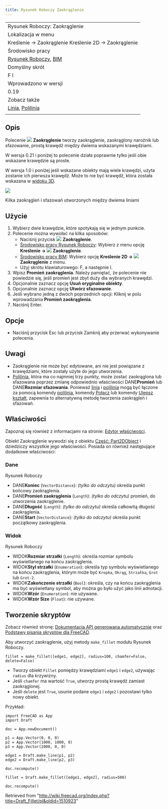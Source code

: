 ```yaml
---
title: Rysunek Roboczy Zaokrąglenie
---
```

|  |
| --- |
| Rysunek Roboczy: Zaokrąglenie |
| Lokalizacja w menu |
| Kreślenie → Zaokrąglenie Kreślenie 2D → Zaokrąglenie |
| Środowisko pracy |
| [Rysunek Roboczy](/Draft_Workbench/pl "Draft Workbench/pl"), [BIM](/BIM_Workbench/pl "BIM Workbench/pl") |
| Domyślny skrót |
| F I |
| Wprowadzono w wersji |
| 0.19 |
| Zobacz także |
| [Linia](/Draft_Line/pl "Draft Line/pl"), [Polilinia](/Draft_Wire/pl "Draft Wire/pl") |
|  |

## Opis

Polecenie ![](/images/Draft_Fillet.svg) **Zaokrąglenie** tworzy zaokrąglenie, zaokrąglony narożnik lub sfazowanie, prostą krawędź między dwiema wskazanymi krawędziami.

W wersja 0.21 i poniżej to polecenie działa poprawnie tylko jeśli obie wskazane krawędzie są proste.

W wersja 1.0 i poniżej jeśli wskazane obiekty mają wiele krawędzi, użyta zostanie ich pierwsza krawędź. Może to nie być krawędź, która została wskazana w [widoku 3D](/index.php?title=3D_view/po&action=edit&redlink=1 "3D view/po (page does not exist)").

![](/images/Draft_Fillet_example.png)

Kilka zaokrągleń i sfazowań utworzonych między dwiema liniami

## Użycie

1. Wybierz dwie krawędzie, które spotykają się w jednym punkcie.
2. Polecenie można wywołać na kilka sposobów:
   * Naciśnij przycisk ![](/images/Draft_Fillet.svg) **Zaokrąglenie**.
   * [Środowisko pracy Rysunek Roboczy](/Draft_Workbench/pl "Draft Workbench/pl"): Wybierz z menu opcję **Kreślenie → ![](/images/Draft_Fillet.svg) Zaokrąglenie**.
   * [Środowisko pracy BIM](/BIM_Workbench/pl "BIM Workbench/pl"): Wybierz opcję **Kreślenie 2D → ![](/images/Draft_Fillet.svg) Zaokrąglenie** z menu.
   * Użyj skrótu klawiaturowego: F, a następnie I.
3. Wpisz **Promień zaokrąglenia**. Należy pamiętać, że polecenie nie powiedzie się, jeśli promień jest zbyt duży dla wybranych krawędzi.
4. Opcjonalnie zaznacz opcję **Usuń oryginalne obiekty**.
5. Opcjonalnie zaznacz opcję **Utwórz sfazowanie**.
6. Jeśli wybrano jedną z dwóch poprzednich opcji: Kliknij w polu wprowadzania **Promień zaokrąglenia**.
7. Naciśnij Enter.

## Opcje

* Naciśnij przycisk Esc lub przycisk Zamknij aby przerwać wykonywanie polecenia.

## Uwagi

* Zaokrąglenie nie może być edytowane, ani nie jest powiązane z krawędziami, które zostały użyte do jego utworzenia.
* [Polilinia](/Draft_Wire/pl "Draft Wire/pl"), która ma co najmniej trzy punkty, może zostać zaokrąglona lub sfazowana poprzez zmianę odpowiednio właściwości DANE**Promień** lub DANE**Rozmiar sfazowania**. Ponieważ [linia](/Draft_Line/pl "Draft Line/pl") i [polilinia](/Draft_Wire/pl "Draft Wire/pl") mogą być łączone za pomocą komendy [polilinia](/Draft_Wire/pl "Draft Wire/pl"), komendy [Połącz](/Draft_Join/pl "Draft Join/pl") lub komendy [Ulepsz kształt](/Draft_Upgrade/pl "Draft Upgrade/pl"), zapewnia to alternatywną metodę tworzenia zaokrągleń i sfazowań.

## Właściwości

Zapoznaj się również z informacjami na stronie: [Edytor właściwości](/Property_editor/pl "Property editor/pl").

Obiekt Zaokrąglenie wywodzi się z obiektu [Część: Part2DObject](/Part_Part2DObject/pl "Part Part2DObject/pl") i dziedziczy wszystkie jego właściwości. Posiada on również następujące dodatkowe właściwości:

### Dane

Rysunek Roboczy

* DANE**Koniec** (`VectorDistance`): *(tylko do odczytu)* określa punkt końcowy zaokrąglenia.
* DANE**Promień zaokrąglenia** (`Length`): *(tylko do odczytu)* promień, do utworzenia zaokrąglenie.
* DANE**Długość** (`Length`): *(tylko do odczytu)* określa całkowitą długość zaokrąglenia.
* DANE**Start** (`VectorDistance`): *(tylko do odczytu)* określa punkt początkowy zaokrąglenia.

### Widok

Rysunek Roboczy

* WIDOK**Rozmiar strzałki** (`Length`): określa rozmiar symbolu wyświetlanego na końcu zaokrąglenia.
* WIDOK**Styl strzałki** (`Enumeration`): określa typ symbolu wyświetlanego na końcu zaokrąglenia, którym może być `Kropka`, `Okrąg`, `Strzałka`, `Grot` lub `Grot-2`.
* WIDOK**Zakończenie strzałki** (`Bool`): określa, czy na końcu zaokrąglenia ma być wyświetlany symbol, aby można go było użyć jako linii adnotacji.
* WIDOK**Wzór** (`Enumeration`): nie używane.
* WIDOK**Wzór Size** (`Float`): nie używane.

## Tworzenie skryptów

Zobacz również stronę: [Dokumentacja API generowana automatycznie](https://freecad.github.io/SourceDoc/) oraz [Podstawy pisania skryptów dla FreeCAD](/FreeCAD_Scripting_Basics/pl "FreeCAD Scripting Basics/pl").

Aby utworzyć zaokrąglenie, użyj metody `make_fillet` modułu Rysunek Roboczy.

```
fillet = make_fillet([edge1, edge2], radius=100, chamfer=False, delete=False)

```

* Tworzy obiekt `Fillet` pomiędzy krawędziami `edge1` i `edge2`, używając `radius` dla krzywizny.
* Jeśli `chamfer` ma wartość `True`, utworzy prostą krawędź zamiast zaokrąglonej.
* Jeśli `delete` jest `True`, usunie podane `edge1` i `edge2` i pozostawi tylko nowy obiekt.

Przykład:

```
import FreeCAD as App
import Draft

doc = App.newDocument()

p1 = App.Vector(0, 0, 0)
p2 = App.Vector(1000, 1000, 0)
p3 = App.Vector(2000, 0, 0)

edge1 = Draft.make_line(p1, p2)
edge2 = Draft.make_line(p2, p3)

doc.recompute()

fillet = Draft.make_fillet([edge1, edge2], radius=500)

doc.recompute()

```

Retrieved from "<http://wiki.freecad.org/index.php?title=Draft_Fillet/pl&oldid=1510923>"